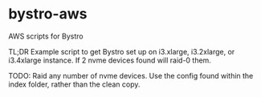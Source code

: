 # bystro-aws
AWS scripts for Bystro

TL;DR 
Example script to get Bystro set up on i3.xlarge, i3.2xlarge, or i3.4xlarge instance. If 2 nvme devices found will raid-0 them.

TODO: Raid any number of nvme devices. Use the config found within the index folder, rather than the clean copy.
